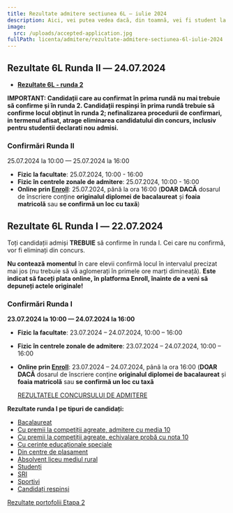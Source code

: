 ```yaml
---
title: Rezultate admitere sectiunea 6L ― iulie 2024
description: Aici, vei putea vedea dacă, din toamnă, vei fi student la AC!
image:
  src: /uploads/accepted-application.jpg
fullPath: licenta/admitere/rezultate-admitere-sectiunea-6l-iulie-2024
---
```

## Rezultate 6L Runda II ― 24.07.2024

<Block color="green">

* **[Rezultate 6L - runda 2](https://admitere.ac.upt.ro/uploads/6l-rezultate-runda2.pdf)**

**IMPORTANT: Candidații care au confirmat în prima rundă nu mai trebuie să confirme și în runda 2. Candidații respinși în prima rundă trebuie să confirme locul obținut în runda 2; nefinalizarea procedurii de confirmari, in termenul afisat, atrage eliminarea candidatului din concurs, inclusiv pentru studentii declarati nou admisi.**

### Confirmări Runda II

25.07.2024 la 10:00 — 25.07.2024 la 16:00

* **Fizic la facultate**: 25.07.2024, 10:00 - 16:00
* **Fizic în centrele zonale de admitere**: 25.07.2024, 10:00 - 16:00
* **Online prin [Enroll](https://enroll.upt.ro/)**: 25.07.2024, până la ora 16:00 (**DOAR DACĂ** dosarul de înscriere conține **originalul diplomei de bacalaureat** și **foaia matricolă** sau **se confirmă un loc cu taxă**)

</Block>

## Rezultate 6L Runda I ― 22.07.2024

<Block color="green">

Toți candidații admiși **TREBUIE** să confirme în runda I. Cei care nu confirmă, vor fi eliminați din concurs. 

**Nu contează** **momentul** în care elevii confirmă locul în intervalul precizat mai jos (nu trebuie să vă aglomerați în primele ore marți dimineață). **Este indicat să faceți plata online, în platforma Enroll, înainte de a veni să depuneți actele originale!**

### Confirmări Runda I

**23.07.2024 la 10:00 — 24.07.2024 la 16:00**

* **Fizic la facultate**: 23.07.2024 – 24.07.2024, 10:00 – 16:00
* **Fizic în centrele zonale de admitere**: 23.07.2024 – 24.07.2024, 10:00 – 16:00
* **Online prin [Enroll](https://enroll.upt.ro/)**: 23.07.2024 – 24.07.2024, până la ora 16:00 (**DOAR DACĂ** dosarul de înscriere conține **originalul diplomei de bacalaureat** și **foaia matricolă** sau **se confirmă un loc cu taxă**[](https://admitere.ac.upt.ro/uploads/6l-r0-general.pdf)

  [REZULTATELE CONCURSULUI DE ADMITERE](https://admitere.ac.upt.ro/uploads/6l-r0-general.pdf)

**Rezultate runda I pe tipuri de candidați:**

* [Bacalaureat](https://admitere.ac.upt.ro/uploads/6l-r0-optiuni.pdf)
* [Cu premii la competiții agreate, admitere cu media 10](https://admitere.ac.upt.ro/uploads/6l-r0-optiuni-o.pdf)
* [Cu premii la competiții agreate, echivalare probă cu nota 10](https://admitere.ac.upt.ro/uploads/6l-r0-optiuni-o2.pdf)
* [Cu cerințe educaționale speciale](https://admitere.ac.upt.ro/uploads/6l-r0-optiuni-ces.pdf)
* [Din centre de plasament](https://admitere.ac.upt.ro/uploads/6l-r0-optiuni-p.pdf)
* [Absolvent liceu mediul rural](https://admitere.ac.upt.ro/uploads/6l-r0-optiuni-u.pdf)
* [Studenți](https://admitere.ac.upt.ro/uploads/6l-r0-optiuni-s.pdf)
* [SRI](https://admitere.ac.upt.ro/uploads/6l-r0-optiuni-sri.pdf)
* [Sportivi](https://admitere.ac.upt.ro/uploads/6l-r0-optiuni-t.pdf)
* [Candidați respinși](https://admitere.ac.upt.ro/uploads/6l-r0-optiuni-asteptare.pdf)

</Block>

[Rezultate portofolii Etapa 2](https://admitere.ac.upt.ro/uploads/rezultateportofoliu_etapa2.pdf)